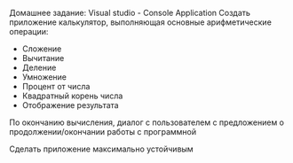 Домашнее задание:
Visual studio - Console Application
Создать приложение калькулятор, выполняющая основные арифметические операции:
- Сложение
- Вычитание
- Деление
- Умножение
- Процент от числа
- Квадратный корень числа
- Отображение результата
  
По окончанию вычисления, диалог с пользователем с предложением о продолжении/окончании работы с
программной

Сделать приложение максимально устойчивым
